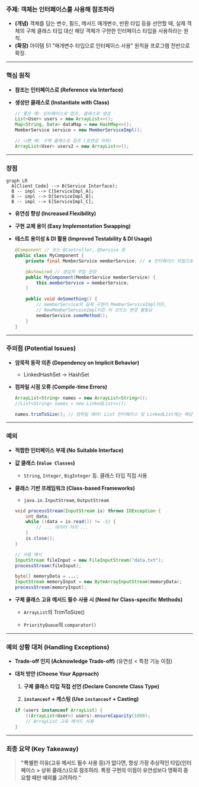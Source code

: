 ### **주제: 객체는 인터페이스를 사용해 참조하라**

- **(개념)** 객체를 담는 변수, 필드, 메서드 매개변수, 반환 타입 등을 선언할 때, 실제 객체의 구체 클래스 타입 대신 해당 객체가 구현한 인터페이스 타입을 사용하라는 원칙.
- **(확장)** 아이템 51 "매개변수 타입으로 인터페이스 사용" 원칙을 프로그램 전반으로 확장.

---

### **핵심 원칙**

- **참조는 인터페이스로 (Reference via Interface)**
    <!-- * (적합한 인터페이스가 있다면, 변수/필드/매개변수/반환값 모두 인터페이스 타입 사용) -->
- **생성만 클래스로 (Instantiate with Class)**

  ```java
  // 좋은 예: 인터페이스로 참조, 클래스로 생성
  List<User> users = new ArrayList<>();
  Map<String, Data> dataMap = new HashMap<>();
  MemberService service = new MemberServiceImpl();

  // 나쁜 예: 구체 클래스로 참조 (유연성 저하)
  ArrayList<User> users2 = new ArrayList<>();
  ```

---

### **장점**

```mermaid
graph LR
  A[Client Code] --> B(Service Interface);
  B -- impl --> C[ServiceImpl_A];
  B -- impl --> D[ServiceImpl_B];
  B -- impl --> E[ServiceImpl_C];
```

- **유연성 향상 (Increased Flexibility)**

    <!-- * (코드가 특정 구현 클래스에 대한 의존성을 낮춤. 클라이언트는 인터페이스만 바라봄)
    *  아래 다이어그램은 클라이언트 코드가 구체적인 구현(A, B)을 직접 알 필요 없이 인터페이스를 통해 상호작용하는 모습을 보여줍니다. -->

- **구현 교체 용이 (Easy Implementation Swapping)**
- **테스트 용이성 & DI 활용 (Improved Testability & DI Usage)**
    <!-- * (테스트 시 Mock 객체 등 다른 구현 주입 용이. 스프링 DI의 핵심 원리)
    * **(코드 예시 - Spring DI)** -->

  ```java
  @Component // 또는 @Controller, @Service 등
  public class MyComponent {
      private final MemberService memberService; // ★ 인터페이스 타입으로 주입받음

      @Autowired // 생성자 주입 권장
      public MyComponent(MemberService memberService) {
          this.memberService = memberService;
      }

      public void doSomething() {
          // memberService의 실제 구현이 MemberServiceImpl이든,
          // NewMemberServiceImpl이든 이 코드는 변경 불필요
          memberService.someMethod();
      }
  }
  ```

---

### **주의점 (Potential Issues)**

- **암묵적 동작 의존 (Dependency on Implicit Behavior)**

  - LinkedHashSet -> HashSet
  <!-- * (인터페이스 계약 외, 특정 구현 클래스의 고유 동작 방식(예: `LinkedHashSet`의 순서 보장)에 의존하는 코드는 구현 변경 후 문제 발생 가능성) -->

- **컴파일 시점 오류 (Compile-time Errors)**
    <!-- * (구체 클래스 타입으로 참조하며 해당 클래스 **고유 메서드**를 사용한 경우, 다른 구현체로 변경 시 해당 메서드가 없어 컴파일 오류 발생) -->

  ```java
  ArrayList<String> names = new ArrayList<String>();
  //List<String> names = new LinkedList<>();

  names.trimToSize(); // 컴파일 에러! List 인터페이스 및 LinkedList에는 해당 메서드 없음
  ```

---

### **예외**

- **적합한 인터페이스 부재 (No Suitable Interface)**

- **값 클래스 (`Value Classes`)**

  - `String`, `Integer`, `BigInteger` 등. 클래스 타입 직접 사용

- **클래스 기반 프레임워크 (Class-based Frameworks)**

  - `java.io.InputStream`, `OutputStream`

    <!-- - 이 경우에도 특정 구현 클래스보다는 **기반(추상) 클래스**로 참조 권장
    - 다양한 InputStream 구현체를 동일 방식으로 처리 가능
    - is가 FileInputStream이든 ByteArrayInputStream이든
    - nputStream의 메서드(read, close 등)만 사용하므로 동일 로직 적용 가능 -->

  ```java
  void processStream(InputStream is) throws IOException {
      int data;
      while ((data = is.read()) != -1) {
          // ... 데이터 처리 ...
      }
      is.close();
  }

  // 사용 예시
  InputStream fileInput = new FileInputStream("data.txt");
  processStream(fileInput);

  byte[] memoryData = ...;
  InputStream memoryInput = new ByteArrayInputStream(memoryData);
  processStream(memoryInput);
  ```

- **구체 클래스 고유 메서드 필수 사용 시 (Need for Class-specific Methods)**
  <!-- - (인터페이스에 정의되지 않은, 해당 구현 클래스만의 필수 기능 사용 시. 예:  -->

  - `ArrayList`의 TrimToSize()

  - `PriorityQueue`의 `comparator()`

---

### **예외 상황 대처 (Handling Exceptions)**

- **Trade-off 인지 (Acknowledge Trade-off)** (유연성 < 특정 기능 이점)

- **대처 방안 (Choose Your Approach)**

  1. **구체 클래스 타입 직접 선언 (Declare Concrete Class Type)**

  2. **`instanceof` + 캐스팅 (Use `instanceof` + Casting)**

  ```java
  if (users instanceof ArrayList) {
      ((ArrayList<User>) users).ensureCapacity(1000);
      // ArrayList 고유 메서드 사용
  }
  ```

---

### **최종 요약 (Key Takeaway)**

> **"특별한 이유(고유 메서드 필수 사용 등)가 없다면, 항상 가장 추상적인 타입(인터페이스 > 상위 클래스)으로 참조하라. 특정 구현의 이점이 유연성보다 명확히 중요할 때만 예외를 고려하라."**

